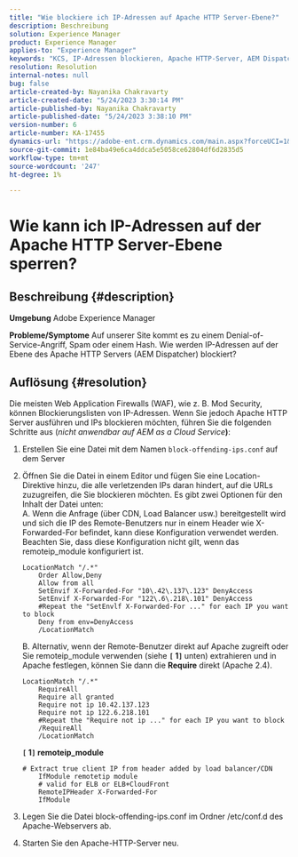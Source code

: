 ```yaml
---
title: "Wie blockiere ich IP-Adressen auf Apache HTTP Server-Ebene?"
description: Beschreibung
solution: Experience Manager
product: Experience Manager
applies-to: "Experience Manager"
keywords: "KCS, IP-Adressen blockieren, Apache HTTP-Server, AEM Dispatcher"
resolution: Resolution
internal-notes: null
bug: false
article-created-by: Nayanika Chakravarty
article-created-date: "5/24/2023 3:30:14 PM"
article-published-by: Nayanika Chakravarty
article-published-date: "5/24/2023 3:38:10 PM"
version-number: 6
article-number: KA-17455
dynamics-url: "https://adobe-ent.crm.dynamics.com/main.aspx?forceUCI=1&pagetype=entityrecord&etn=knowledgearticle&id=2365b1db-47fa-ed11-8849-6045bd006b3d"
source-git-commit: 1e84ba49e6ca4ddca5e5058ce62804df6d2835d5
workflow-type: tm+mt
source-wordcount: '247'
ht-degree: 1%

---
```


# Wie kann ich IP-Adressen auf der Apache HTTP Server-Ebene sperren?

## Beschreibung {#description}

<b>Umgebung</b>
Adobe Experience Manager


<b>Probleme/Symptome</b>
Auf unserer Site kommt es zu einem Denial-of-Service-Angriff, Spam oder einem Hash. Wie werden IP-Adressen auf der Ebene des Apache HTTP Servers (AEM Dispatcher) blockiert?


## Auflösung {#resolution}


Die meisten Web Application Firewalls (WAF), wie z. B. Mod Security, können Blockierungslisten von IP-Adressen. Wenn Sie jedoch Apache HTTP Server ausführen und IPs blockieren möchten, führen Sie die folgenden Schritte aus (*nicht anwendbar auf AEM as a Cloud Service<b>*)</b>:

1. Erstellen Sie eine Datei mit dem Namen `block-offending-ips.conf` auf dem Server
2. Öffnen Sie die Datei in einem Editor und fügen Sie eine Location-Direktive hinzu, die alle verletzenden IPs daran hindert, auf die URLs zuzugreifen, die Sie blockieren möchten. Es gibt zwei Optionen für den Inhalt der Datei unten:<br>    A. Wenn die Anfrage (über CDN, Load Balancer usw.) bereitgestellt wird und sich die IP des Remote-Benutzers nur in einem Header wie X-Forwarded-For befindet, kann diese Konfiguration verwendet werden. Beachten Sie, dass diese Konfiguration nicht gilt, wenn das remoteip_module konfiguriert ist.


   ```
   LocationMatch "/.*"
       Order Allow,Deny
       Allow from all
       SetEnvif X-Forwarded-For "10\.42\.137\.123" DenyAccess
       SetEnvif X-Forwarded-For "122\.6\.218\.101" DenyAccess
       #Repeat the "SetEnvlf X-Forwarded-For ..." for each IP you want to block
       Deny from env=DenyAccess
       /LocationMatch
   ```

   B. Alternativ, wenn der Remote-Benutzer direkt auf Apache zugreift oder Sie remoteip_module verwenden (siehe <b>`[` 1`]` </b> unten) extrahieren und in Apache festlegen, können Sie dann die <b>Require</b> direkt (Apache 2.4).


   ```
   LocationMatch "/.*"
       RequireAll
       Require all granted
       Require not ip 10.42.137.123
       Require not ip 122.6.218.101
       #Repeat the "Require not ip ..." for each IP you want to block
       /RequireAll
       /LocationMatch
   ```


   <b>`[` 1`]`  remoteip_module</b>


   ```
   # Extract true client IP from header added by load balancer/CDN
       IfModule remotetip module
       # valid for ELB or ELB+CloudFront
       RemoteIPHeader X-Forwarded-For
       IfModule
   ```


3. Legen Sie die Datei block-offending-ips.conf im Ordner /etc/conf.d des Apache-Webservers ab.
4. Starten Sie den Apache-HTTP-Server neu.

